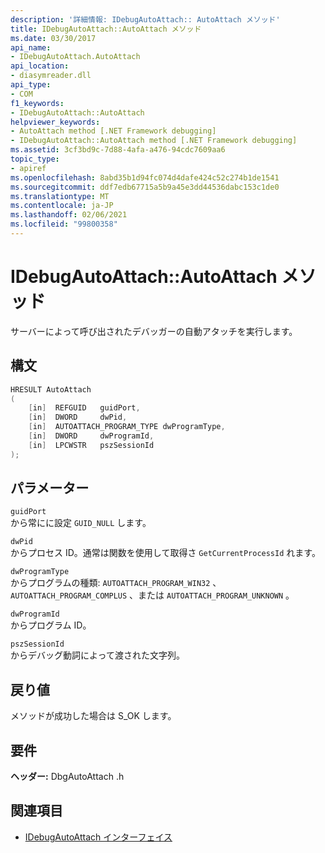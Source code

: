 ```yaml
---
description: '詳細情報: IDebugAutoAttach:: AutoAttach メソッド'
title: IDebugAutoAttach::AutoAttach メソッド
ms.date: 03/30/2017
api_name:
- IDebugAutoAttach.AutoAttach
api_location:
- diasymreader.dll
api_type:
- COM
f1_keywords:
- IDebugAutoAttach::AutoAttach
helpviewer_keywords:
- AutoAttach method [.NET Framework debugging]
- IDebugAutoAttach::AutoAttach method [.NET Framework debugging]
ms.assetid: 3cf3bd9c-7d88-4afa-a476-94cdc7609aa6
topic_type:
- apiref
ms.openlocfilehash: 8abd35b1d94fc074d4dafe424c52c274b1de1541
ms.sourcegitcommit: ddf7edb67715a5b9a45e3dd44536dabc153c1de0
ms.translationtype: MT
ms.contentlocale: ja-JP
ms.lasthandoff: 02/06/2021
ms.locfileid: "99800358"
---
```

# <a name="idebugautoattachautoattach-method"></a>IDebugAutoAttach::AutoAttach メソッド

サーバーによって呼び出されたデバッガーの自動アタッチを実行します。  
  
## <a name="syntax"></a>構文  
  
```cpp  
HRESULT AutoAttach  
(  
    [in]  REFGUID   guidPort,  
    [in]  DWORD     dwPid,  
    [in]  AUTOATTACH_PROGRAM_TYPE dwProgramType,  
    [in]  DWORD     dwProgramId,  
    [in]  LPCWSTR   pszSessionId  
);  
```  
  
## <a name="parameters"></a>パラメーター  

 `guidPort`  
 から常にに設定 `GUID_NULL` します。  
  
 `dwPid`  
 からプロセス ID。通常は関数を使用して取得さ `GetCurrentProcessId` れます。  
  
 `dwProgramType`  
 からプログラムの種類: `AUTOATTACH_PROGRAM_WIN32` 、 `AUTOATTACH_PROGRAM_COMPLUS` 、または `AUTOATTACH_PROGRAM_UNKNOWN` 。  
  
 `dwProgramId`  
 からプログラム ID。  
  
 `pszSessionId`  
 からデバッグ動詞によって渡された文字列。  
  
## <a name="return-value"></a>戻り値  

 メソッドが成功した場合は S_OK します。  
  
## <a name="requirements"></a>要件  

 **ヘッダー:** DbgAutoAttach .h  
  
## <a name="see-also"></a>関連項目

- [IDebugAutoAttach インターフェイス](idebugautoattach-interface.md)
